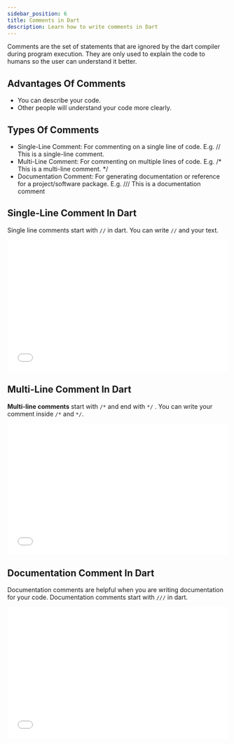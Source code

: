 ```yaml
---
sidebar_position: 6
title: Comments in Dart
description: Learn how to write comments in Dart
---
```


Comments are the set of statements that are ignored by the dart compiler during program execution. They are only used to
explain the code to humans so the user can understand it better.

## Advantages Of Comments

* You can describe your code.
* Other people will understand your code more clearly.

## Types Of Comments

* Single-Line Comment: For commenting on a single line of code. E.g. // This is a single-line comment.
* Multi-Line Comment: For commenting on multiple lines of code. E.g. /* This is a multi-line comment. */
* Documentation Comment: For generating documentation or reference for a project/software package. E.g. /// This is a
  documentation comment

## Single-Line Comment In Dart

Single line comments start with `//` in dart. You can write `//` and your text.

<iframe src="//dartpad.dev/embed-inline.html?id=3174cef3305e72d34082b7e50a29ccaf&split=70&theme=dark" frameborder="0" allowfullscreen width="100%" height="300"></iframe>

## Multi-Line Comment In Dart

**Multi-line comments** start with `/*` and end with `*/` . You can write your comment inside `/*` and `*/`.

<iframe src="//dartpad.dev/embed-inline.html?id=605c58b1392391498c5a26a18c140349&split=70&theme=dark" frameborder="0" allowfullscreen width="100%" height="300"></iframe>


## Documentation Comment In Dart

Documentation comments are helpful when you are writing documentation for your code. Documentation comments start with `///` in dart.

<iframe src="//dartpad.dev/embed-inline.html?id=b8958b79c3d259f438fe1a551cc6dd3c&split=70&theme=dark" frameborder="0" allowfullscreen width="100%" height="300"></iframe>




